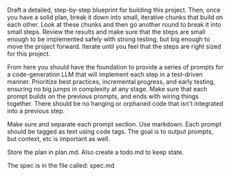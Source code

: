 Draft a detailed, step-by-step blueprint for building this project. Then, once you have a solid plan, break it down into small, iterative chunks that build on each other. Look at these chunks and then go another round to break it into small steps. Review the results and make sure that the steps are small enough to be implemented safely with strong testing, but big enough to move the project forward. Iterate until you feel that the steps are right sized for this project.

From here you should have the foundation to provide a series of prompts for a code-generation LLM that will implement each step in a test-driven manner. Prioritize best practices, incremental progress, and early testing, ensuring no big jumps in complexity at any stage. Make sure that each prompt builds on the previous prompts, and ends with wiring things together. There should be no hanging or orphaned code that isn't integrated into a previous step.

Make sure and separate each prompt section. Use markdown. Each prompt should be tagged as text using code tags. The goal is to output prompts, but context, etc is important as well.

Store the plan in plan.md. Also create a todo.md to keep state.

The spec is in the file called: spec.md
